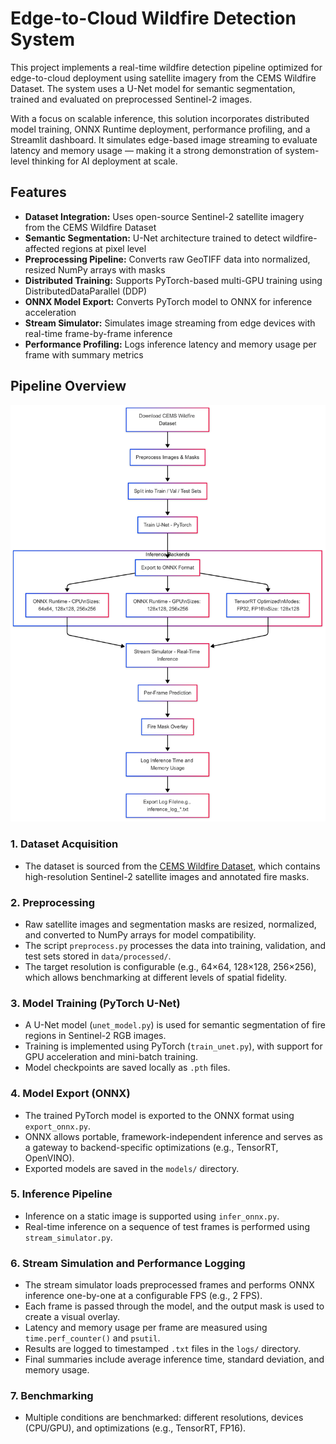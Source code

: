 # Edge-to-Cloud Wildfire Detection System

This project implements a real-time wildfire detection pipeline optimized for edge-to-cloud deployment using satellite imagery from the CEMS Wildfire Dataset. The system uses a U-Net model for semantic segmentation, trained and evaluated on preprocessed Sentinel-2 images.

With a focus on scalable inference, this solution incorporates distributed model training, ONNX Runtime deployment, performance profiling, and a Streamlit dashboard. It simulates edge-based image streaming to evaluate latency and memory usage — making it a strong demonstration of system-level thinking for AI deployment at scale.

## Features

- **Dataset Integration:** Uses open-source Sentinel-2 satellite imagery from the CEMS Wildfire Dataset
- **Semantic Segmentation:** U-Net architecture trained to detect wildfire-affected regions at pixel level
- **Preprocessing Pipeline:** Converts raw GeoTIFF data into normalized, resized NumPy arrays with masks
- **Distributed Training:** Supports PyTorch-based multi-GPU training using DistributedDataParallel (DDP)
- **ONNX Model Export:** Converts PyTorch model to ONNX for inference acceleration
- **Stream Simulator:** Simulates image streaming from edge devices with real-time frame-by-frame inference
- **Performance Profiling:** Logs inference latency and memory usage per frame with summary metrics

## Pipeline Overview

![Pipeline Architecture](pipelinearch.png)

### 1. Dataset Acquisition

- The dataset is sourced from the [CEMS Wildfire Dataset](https://github.com/MatteoM95/CEMS-Wildfire-Dataset), which contains high-resolution Sentinel-2 satellite images and annotated fire masks.

### 2. Preprocessing

- Raw satellite images and segmentation masks are resized, normalized, and converted to NumPy arrays for model compatibility.
- The script `preprocess.py` processes the data into training, validation, and test sets stored in `data/processed/`.
- The target resolution is configurable (e.g., 64×64, 128×128, 256×256), which allows benchmarking at different levels of spatial fidelity.

### 3. Model Training (PyTorch U-Net)

- A U-Net model (`unet_model.py`) is used for semantic segmentation of fire regions in Sentinel-2 RGB images.
- Training is implemented using PyTorch (`train_unet.py`), with support for GPU acceleration and mini-batch training.
- Model checkpoints are saved locally as `.pth` files.

### 4. Model Export (ONNX)

- The trained PyTorch model is exported to the ONNX format using `export_onnx.py`.
- ONNX allows portable, framework-independent inference and serves as a gateway to backend-specific optimizations (e.g., TensorRT, OpenVINO).
- Exported models are saved in the `models/` directory.

### 5. Inference Pipeline

- Inference on a static image is supported using `infer_onnx.py`.
- Real-time inference on a sequence of test frames is performed using `stream_simulator.py`.

### 6. Stream Simulation and Performance Logging

- The stream simulator loads preprocessed frames and performs ONNX inference one-by-one at a configurable FPS (e.g., 2 FPS).
- Each frame is passed through the model, and the output mask is used to create a visual overlay.
- Latency and memory usage per frame are measured using `time.perf_counter()` and `psutil`.
- Results are logged to timestamped `.txt` files in the `logs/` directory.
- Final summaries include average inference time, standard deviation, and memory usage.

### 7. Benchmarking

- Multiple conditions are benchmarked: different resolutions, devices (CPU/GPU), and optimizations (e.g., TensorRT, FP16).